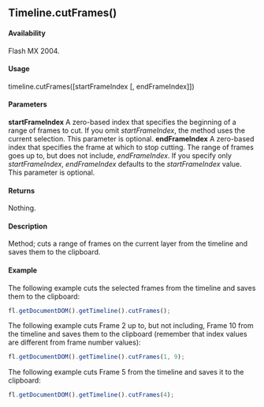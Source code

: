 ## Timeline.cutFrames()

#### Availability

Flash MX 2004.

#### Usage

timeline.cutFrames([startFrameIndex [, endFrameIndex]])

#### Parameters

**startFrameIndex** A zero-based index that specifies the beginning of a range of frames to cut. If you omit
*startFrameIndex*, the method uses the current selection. This parameter is optional.
**endFrameIndex** A zero-based index that specifies the frame at which to stop cutting. The range of frames goes up to, but does not include, *endFrameIndex*. If you specify only *startFrameIndex*, *endFrameIndex* defaults to the *startFrameIndex* value. This parameter is optional.

#### Returns

Nothing.

#### Description

Method; cuts a range of frames on the current layer from the timeline and saves them to the clipboard.

#### Example

The following example cuts the selected frames from the timeline and saves them to the clipboard:

```javascript
fl.getDocumentDOM().getTimeline().cutFrames();
```

The following example cuts Frame 2 up to, but not including, Frame 10 from the timeline and saves them to the clipboard (remember that index values are different from frame number values):

```javascript
fl.getDocumentDOM().getTimeline().cutFrames(1, 9);
```

The following example cuts Frame 5 from the timeline and saves it to the clipboard:

```javascript
fl.getDocumentDOM().getTimeline().cutFrames(4);
```
